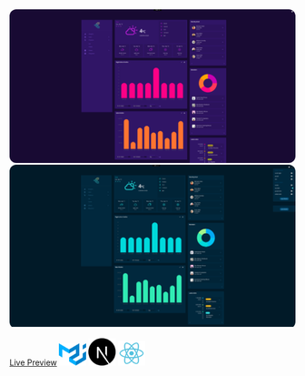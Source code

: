 <img src="public/preview/theme1.png" alt="Purple dark theme preview" title="Purple dark theme" style="border-radius: 12px;">
<br/>

<div style="border-radius: 12px; overflow: hidden;"><img src="public/preview/theme2.png" alt="Purple dark theme preview" title="Purple dark theme" ></div>

<br>
<a href="https://react-nextjs-dashboard.vercel.app/">Live Preview</a> 


<img src="public/preview/mui.svg" alt="Material UI logo" title="Material UI Logo" style="width: 48px; height: auto;">
<img src="public/preview/next.svg" alt="Nextjs logo" title="Nextjs Logo" style="width: 48px; height: auto;">
<img src="public/preview/react.svg" alt="React logo" title="React Logo" style="width: 48px; height: auto;">